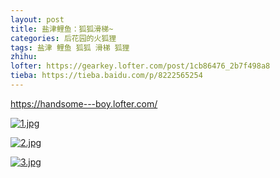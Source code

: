 ```yaml
---
layout: post
title: 盐津鲤鱼：狐狐滑梯~
categories: 后花园的火狐狸
tags: 盐津 鲤鱼 狐狐 滑梯 狐狸
zhihu: 
lofter: https://gearkey.lofter.com/post/1cb86476_2b7f498a8
tieba: https://tieba.baidu.com/p/8222565254
---
```


<https://handsome---boy.lofter.com/>

[![1.jpg](https://s2.loli.net/2023/01/16/tBNYU9VbsW3CdhH.jpg)](https://handsome---boy.lofter.com/post/269acd_2b7ccdb21)

[![2.jpg](https://s2.loli.net/2023/01/16/Kds5J6BmEvNo1lH.jpg)](https://handsome---boy.lofter.com/post/269acd_2b7e869ef)

[![3.jpg](https://s2.loli.net/2023/01/16/Qui3UtyWhBwgMlj.jpg)](https://handsome---boy.lofter.com/post/269acd_2b7d8ec19)